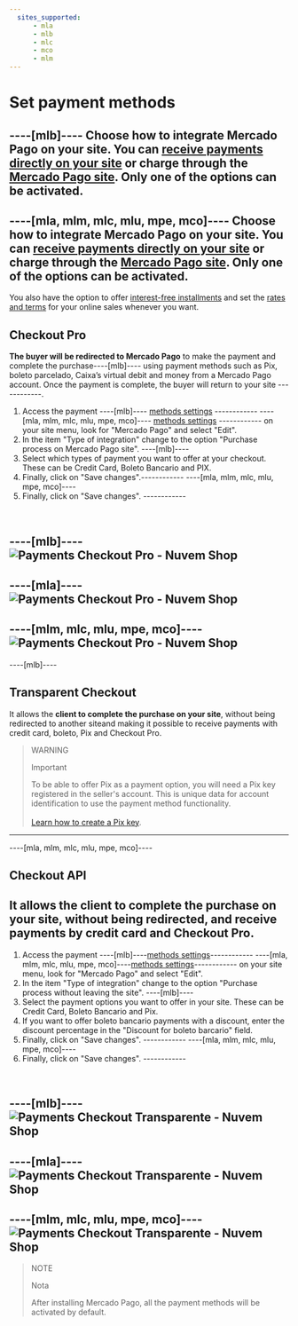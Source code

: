 ```yaml
---
  sites_supported:
      - mla
      - mlb
      - mlc
      - mco
      - mlm
---
```


# Set payment methods

----[mlb]----
**Choose how to integrate Mercado Pago on your site.**  You can [receive payments directly on your site](#bookmark_transparent_checkout) or charge through the [Mercado Pago site](#bookmark_checkout_pro). Only one of the options can be activated.
------------

----[mla, mlm, mlc, mlu, mpe, mco]----
**Choose how to integrate Mercado Pago on your site.**  You can [receive payments directly on your site](#bookmark_checkout_api) or charge through the [Mercado Pago site](#bookmark_checkout_pro). Only one of the options can be activated.
------------

You also have the option to offer [interest-free installments](#bookmark_set_interest-free_installments_in_your_mercado_pago_account) and set the [rates and terms](https://www.mercadopago[FAKER][URL][DOMAIN]/settings/release-options) for your online sales whenever you want.


## Checkout Pro

**The buyer will be redirected to Mercado Pago** to make the payment and complete the purchase----[mlb]---- using payment methods such as Pix, boleto parcelado, Caixa’s virtual debit and money from a Mercado Pago account. Once the payment is complete, the buyer will return to your site ------------.

1. Access the payment ----[mlb]---- [methods settings](https://lojavirtualnuvem.com.br/admin/payments/) ------------ ----[mla, mlm, mlc, mlu, mpe, mco]---- [methods settings](https://mitiendanube.com/admin/payments/) ------------ on your site menu, look for "Mercado Pago" and select "Edit".
2. In the item "Type of integration" change to the option "Purchase process on Mercado Pago site".
----[mlb]---- 
3. Select which types of payment you want to offer at your checkout. These can be Credit Card, Boleto Bancario and PIX.
4. Finally, click on "Save changes".------------
----[mla, mlm, mlc, mlu, mpe, mco]----
3. Finally, click on "Save changes". ------------
<p>&nbsp;</p>

----[mlb]----
![Payments Checkout Pro - Nuvem Shop](/images/nuvemshop/nuvemshop_checkout_redirect_3.gif)
------------
----[mla]----
![Payments Checkout Pro - Nuvem Shop](/images/nuvemshop/ar_tiendanube_checkout_redirect.gif)
------------
----[mlm, mlc, mlu, mpe, mco]----
![Payments Checkout Pro - Nuvem Shop](/images/nuvemshop/mx_tiendanube_checkout_redirect.gif)
------------


----[mlb]----
## Transparent Checkout

It allows the **client to complete the purchase on your site**, without being redirected to another siteand making it possible to receive payments with credit card, boleto, Pix and Checkout Pro.

> WARNING
>
> Important
>
> To be able to offer Pix as a payment option, you will need a Pix key registered in the seller's account. This is unique data for account identification to use the payment method functionality.<br><br>
> [Learn how to create a Pix key](https://www.mercadopago.com.br/stop/pix?url=https%3A%2F%2Fwww.mercadopago.com.br%2Fadmin-pix-keys%2Fmy-keys&authentication_mode=required).
------------

----[mla, mlm, mlc, mlu, mpe, mco]----
## Checkout API

It allows the **client to complete the purchase on your site**, without being redirected, and receive payments by credit card and Checkout Pro.
------------


1. Access the payment ----[mlb]----[methods settings](https://lojavirtualnuvem.com.br/admin/payments/)------------ ----[mla, mlm, mlc, mlu, mpe, mco]----[methods settings](https://mitiendanube.com/admin/payments/)------------ on your site menu, look for "Mercado Pago" and select "Edit".
2. In the item "Type of integration" change to the option "Purchase process without leaving the site".
----[mlb]----
3. Select the payment options you want to offer in your site. These can be Credit Card, Boleto Bancario and Pix.
4. If you want to offer boleto bancario payments with a discount, enter the discount percentage in the "Discount for boleto barcario" field.
5. Finally, click on "Save changes". ------------
----[mla, mlm, mlc, mlu, mpe, mco]----
3. Finally, click on "Save changes". ------------
<p>&nbsp;</p>

----[mlb]----
![Payments Checkout Transparente - Nuvem Shop](/images/nuvemshop/nuvemshop_checkout_transparente_2.gif)
------------
----[mla]----
![Payments Checkout Transparente - Nuvem Shop](/images/nuvemshop/ar_tiendanube_checkout_transparente.gif)
------------
----[mlm, mlc, mlu, mpe, mco]----
![Payments Checkout Transparente - Nuvem Shop](/images/nuvemshop/mx_tiendanube_checkout_transparente.gif)
------------

> NOTE
>
> Nota
>
> After installing Mercado Pago, all the payment methods will be activated by default.